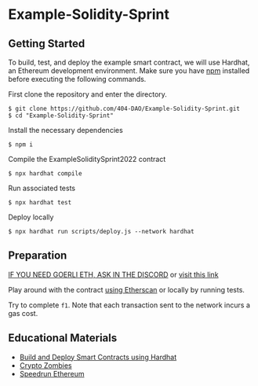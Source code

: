 # Example-Solidity-Sprint

## Getting Started

To build, test, and deploy the example smart contract, we will use Hardhat, an Ethereum development environment. Make sure you have [npm](https://nodejs.org/en/download/) installed before executing the following commands.

First clone the repository and enter the directory.
```
$ git clone https://github.com/404-DAO/Example-Solidity-Sprint.git
$ cd "Example-Solidity-Sprint"
```

Install the necessary dependencies
```
$ npm i
```

Compile the ExampleSoliditySprint2022 contract
```
$ npx hardhat compile
```

Run associated tests
```
$ npx hardhat test
```

Deploy locally
```
$ npx hardhat run scripts/deploy.js --network hardhat
```

## Preparation

[IF YOU NEED GOERLI ETH, ASK IN THE DISCORD](https://discord.gg/G7ZV5kFmd2) or [visit this link](https://goerlifaucet.com/)

Play around with the contract [using Etherscan](https://goerli.etherscan.io/address/0xcfd9741867bad2f94c8bfb91518066436cbe6a20#writeContract) or locally by running tests.

Try to complete `f1`. Note that each transaction sent to the network incurs a gas cost.



## Educational Materials

* [Build and Deploy Smart Contracts using Hardhat](https://www.youtube.com/watch?v=GBc3lBrXEBo&ab_channel=PatrickCollins)
* [Crypto Zombies](https://cryptozombies.io/)
* [Speedrun Ethereum](https://speedrunethereum.com/)
